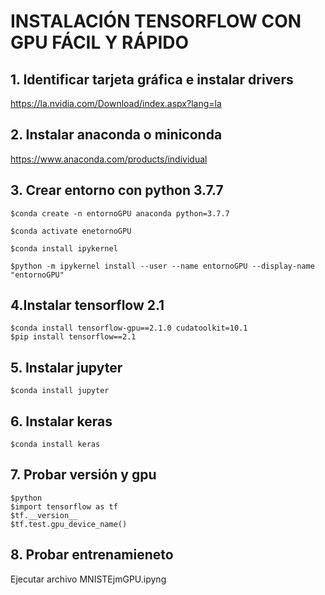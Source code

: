 # INSTALACIÓN TENSORFLOW CON GPU FÁCIL Y RÁPIDO

## 1. Identificar tarjeta gráfica e instalar drivers
  https://la.nvidia.com/Download/index.aspx?lang=la
  
## 2. Instalar anaconda o miniconda
  https://www.anaconda.com/products/individual
  
## 3. Crear entorno con python 3.7.7
    $conda create -n entornoGPU anaconda python=3.7.7
    
    $conda activate enetornoGPU
    
    $conda install ipykernel
    
    $python -m ipykernel install --user --name entornoGPU --display-name "entornoGPU"
  
## 4.Instalar tensorflow 2.1
    $conda install tensorflow-gpu==2.1.0 cudatoolkit=10.1
    $pip install tensorflow==2.1

## 5. Instalar jupyter
    $conda install jupyter

## 6. Instalar keras
    $conda install keras

## 7. Probar versión y gpu
    $python
    $import tensorflow as tf
    $tf.__version__
    $tf.test.gpu_device_name()

## 8. Probar entrenamieneto 
   Ejecutar archivo MNISTEjmGPU.ipyng

